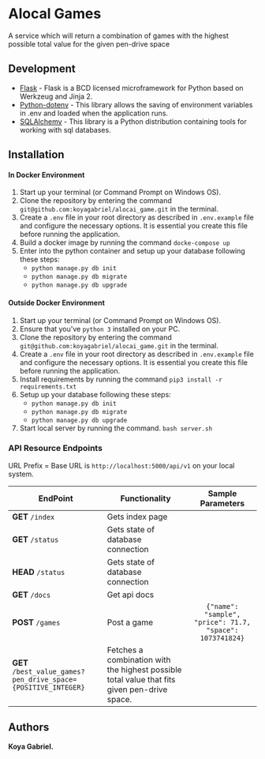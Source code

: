 # Alocal Games
A service which will return a combination of games with the highest possible
total value for the given pen-drive space

## Development
* [Flask](http://flask.pocoo.org/) - Flask is a BCD licensed microframework for Python based on Werkzeug and Jinja 2.
* [Python-dotenv](https://github.com/theskumar/python-dotenv) - This library allows the saving of environment variables in .env and loaded when the application runs.
* [SQLAlchemy](https://www.fullstackpython.com/sqlalchemy.html) - This library is a Python distribution containing tools for working with sql databases.

## Installation
#### In Docker Environment
1. Start up your terminal (or Command Prompt on Windows OS).
2. Clone the repository by entering the command `git@github.com:koyagabriel/alocai_game.git` in the terminal.
3. Create a `.env` file in your root directory as described in `.env.example` file and configure the necessary options. It is essential you create this file before running the application.
4. Build a docker image by running the command `docke-compose up`
5. Enter into the python container and setup up your database following these steps: 
    * `python manage.py db init`
    * `python manage.py db migrate`
    * `python manage.py db upgrade`


#### Outside Docker Environment
1. Start up your terminal (or Command Prompt on Windows OS).
2. Ensure that you've `python 3` installed on your PC.
3. Clone the repository by entering the command `git@github.com:koyagabriel/alocai_game.git` in the terminal.
4. Create a `.env` file in your root directory as described in `.env.example` file and configure the necessary options. It is essential you create this file before running the application.
5. Install requirements by running the command `pip3 install -r requirements.txt`
6. Setup up your database following these steps: 
    * `python manage.py db init`
    * `python manage.py db migrate`
    * `python manage.py db upgrade`
7. Start local server by running the command.
   `bash server.sh`

### API Resource Endpoints
URL Prefix = Base URL is `http://localhost:5000/api/v1` on your local system.


| EndPoint                                                       | Functionality                                                                                |                     Sample Parameters                     |
| -------------------------------------------------------------- | -------------------------------------------------------------------------------------------- | :-------------------------------------------------------: |
| **GET** `/index`                                               | Gets index page                                                                              |                                                           |
| **GET** `/status`                                              | Gets state of database connection                                                            |
| **HEAD** `/status`                                             | Gets state of database connection                                                            |
| **GET** `/docs`                                                | Get api docs                                                                                 |                                                           |
| **POST** `/games`                                              | Post a game                                                                                  | `{"name": "sample", "price": 71.7,  "space": 1073741824}` |
| **GET** `/best_value_games?pen_drive_space={POSITIVE_INTEGER}` | Fetches a combination with the highest possible total value that fits given pen-drive space. |                                                           |

## Authors

**Koya Gabriel.**
